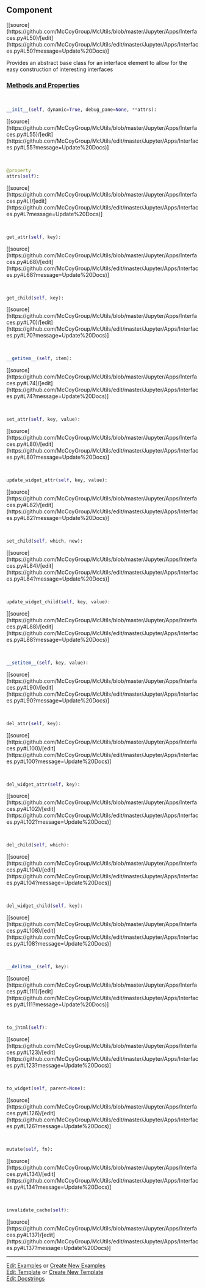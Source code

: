 ## <a id="McUtils.Jupyter.Apps.Interfaces.Component">Component</a> 
<div class="docs-source-link" markdown="1">
[[source](https://github.com/McCoyGroup/McUtils/blob/master/Jupyter/Apps/Interfaces.py#L50)/[edit](https://github.com/McCoyGroup/McUtils/edit/master/Jupyter/Apps/Interfaces.py#L50?message=Update%20Docs)]
</div>

Provides an abstract base class for an interface element
to allow for the easy construction of interesting interfaces

<div class="collapsible-section">
 <div class="collapsible-section collapsible-section-header" markdown="1">
 
### <a class="collapse-link" data-toggle="collapse" href="#methods">Methods and Properties</a> <a class="float-right" data-toggle="collapse" href="#methods"><i class="fa fa-chevron-down"></i></a>

 </div>
 <div class="collapsible-section collapsible-section-body collapse" id="methods" markdown="1">

<a id="McUtils.Jupyter.Apps.Interfaces.Component.__init__" class="docs-object-method">&nbsp;</a> 
```python
__init__(self, dynamic=True, debug_pane=None, **attrs): 
```
<div class="docs-source-link" markdown="1">
[[source](https://github.com/McCoyGroup/McUtils/blob/master/Jupyter/Apps/Interfaces.py#L55)/[edit](https://github.com/McCoyGroup/McUtils/edit/master/Jupyter/Apps/Interfaces.py#L55?message=Update%20Docs)]
</div>

<a id="McUtils.Jupyter.Apps.Interfaces.Component.attrs" class="docs-object-method">&nbsp;</a> 
```python
@property
attrs(self): 
```
<div class="docs-source-link" markdown="1">
[[source](https://github.com/McCoyGroup/McUtils/blob/master/Jupyter/Apps/Interfaces.py#L)/[edit](https://github.com/McCoyGroup/McUtils/edit/master/Jupyter/Apps/Interfaces.py#L?message=Update%20Docs)]
</div>

<a id="McUtils.Jupyter.Apps.Interfaces.Component.get_attr" class="docs-object-method">&nbsp;</a> 
```python
get_attr(self, key): 
```
<div class="docs-source-link" markdown="1">
[[source](https://github.com/McCoyGroup/McUtils/blob/master/Jupyter/Apps/Interfaces.py#L68)/[edit](https://github.com/McCoyGroup/McUtils/edit/master/Jupyter/Apps/Interfaces.py#L68?message=Update%20Docs)]
</div>

<a id="McUtils.Jupyter.Apps.Interfaces.Component.get_child" class="docs-object-method">&nbsp;</a> 
```python
get_child(self, key): 
```
<div class="docs-source-link" markdown="1">
[[source](https://github.com/McCoyGroup/McUtils/blob/master/Jupyter/Apps/Interfaces.py#L70)/[edit](https://github.com/McCoyGroup/McUtils/edit/master/Jupyter/Apps/Interfaces.py#L70?message=Update%20Docs)]
</div>

<a id="McUtils.Jupyter.Apps.Interfaces.Component.__getitem__" class="docs-object-method">&nbsp;</a> 
```python
__getitem__(self, item): 
```
<div class="docs-source-link" markdown="1">
[[source](https://github.com/McCoyGroup/McUtils/blob/master/Jupyter/Apps/Interfaces.py#L74)/[edit](https://github.com/McCoyGroup/McUtils/edit/master/Jupyter/Apps/Interfaces.py#L74?message=Update%20Docs)]
</div>

<a id="McUtils.Jupyter.Apps.Interfaces.Component.set_attr" class="docs-object-method">&nbsp;</a> 
```python
set_attr(self, key, value): 
```
<div class="docs-source-link" markdown="1">
[[source](https://github.com/McCoyGroup/McUtils/blob/master/Jupyter/Apps/Interfaces.py#L80)/[edit](https://github.com/McCoyGroup/McUtils/edit/master/Jupyter/Apps/Interfaces.py#L80?message=Update%20Docs)]
</div>

<a id="McUtils.Jupyter.Apps.Interfaces.Component.update_widget_attr" class="docs-object-method">&nbsp;</a> 
```python
update_widget_attr(self, key, value): 
```
<div class="docs-source-link" markdown="1">
[[source](https://github.com/McCoyGroup/McUtils/blob/master/Jupyter/Apps/Interfaces.py#L82)/[edit](https://github.com/McCoyGroup/McUtils/edit/master/Jupyter/Apps/Interfaces.py#L82?message=Update%20Docs)]
</div>

<a id="McUtils.Jupyter.Apps.Interfaces.Component.set_child" class="docs-object-method">&nbsp;</a> 
```python
set_child(self, which, new): 
```
<div class="docs-source-link" markdown="1">
[[source](https://github.com/McCoyGroup/McUtils/blob/master/Jupyter/Apps/Interfaces.py#L84)/[edit](https://github.com/McCoyGroup/McUtils/edit/master/Jupyter/Apps/Interfaces.py#L84?message=Update%20Docs)]
</div>

<a id="McUtils.Jupyter.Apps.Interfaces.Component.update_widget_child" class="docs-object-method">&nbsp;</a> 
```python
update_widget_child(self, key, value): 
```
<div class="docs-source-link" markdown="1">
[[source](https://github.com/McCoyGroup/McUtils/blob/master/Jupyter/Apps/Interfaces.py#L88)/[edit](https://github.com/McCoyGroup/McUtils/edit/master/Jupyter/Apps/Interfaces.py#L88?message=Update%20Docs)]
</div>

<a id="McUtils.Jupyter.Apps.Interfaces.Component.__setitem__" class="docs-object-method">&nbsp;</a> 
```python
__setitem__(self, key, value): 
```
<div class="docs-source-link" markdown="1">
[[source](https://github.com/McCoyGroup/McUtils/blob/master/Jupyter/Apps/Interfaces.py#L90)/[edit](https://github.com/McCoyGroup/McUtils/edit/master/Jupyter/Apps/Interfaces.py#L90?message=Update%20Docs)]
</div>

<a id="McUtils.Jupyter.Apps.Interfaces.Component.del_attr" class="docs-object-method">&nbsp;</a> 
```python
del_attr(self, key): 
```
<div class="docs-source-link" markdown="1">
[[source](https://github.com/McCoyGroup/McUtils/blob/master/Jupyter/Apps/Interfaces.py#L100)/[edit](https://github.com/McCoyGroup/McUtils/edit/master/Jupyter/Apps/Interfaces.py#L100?message=Update%20Docs)]
</div>

<a id="McUtils.Jupyter.Apps.Interfaces.Component.del_widget_attr" class="docs-object-method">&nbsp;</a> 
```python
del_widget_attr(self, key): 
```
<div class="docs-source-link" markdown="1">
[[source](https://github.com/McCoyGroup/McUtils/blob/master/Jupyter/Apps/Interfaces.py#L102)/[edit](https://github.com/McCoyGroup/McUtils/edit/master/Jupyter/Apps/Interfaces.py#L102?message=Update%20Docs)]
</div>

<a id="McUtils.Jupyter.Apps.Interfaces.Component.del_child" class="docs-object-method">&nbsp;</a> 
```python
del_child(self, which): 
```
<div class="docs-source-link" markdown="1">
[[source](https://github.com/McCoyGroup/McUtils/blob/master/Jupyter/Apps/Interfaces.py#L104)/[edit](https://github.com/McCoyGroup/McUtils/edit/master/Jupyter/Apps/Interfaces.py#L104?message=Update%20Docs)]
</div>

<a id="McUtils.Jupyter.Apps.Interfaces.Component.del_widget_child" class="docs-object-method">&nbsp;</a> 
```python
del_widget_child(self, key): 
```
<div class="docs-source-link" markdown="1">
[[source](https://github.com/McCoyGroup/McUtils/blob/master/Jupyter/Apps/Interfaces.py#L108)/[edit](https://github.com/McCoyGroup/McUtils/edit/master/Jupyter/Apps/Interfaces.py#L108?message=Update%20Docs)]
</div>

<a id="McUtils.Jupyter.Apps.Interfaces.Component.__delitem__" class="docs-object-method">&nbsp;</a> 
```python
__delitem__(self, key): 
```
<div class="docs-source-link" markdown="1">
[[source](https://github.com/McCoyGroup/McUtils/blob/master/Jupyter/Apps/Interfaces.py#L111)/[edit](https://github.com/McCoyGroup/McUtils/edit/master/Jupyter/Apps/Interfaces.py#L111?message=Update%20Docs)]
</div>

<a id="McUtils.Jupyter.Apps.Interfaces.Component.to_jhtml" class="docs-object-method">&nbsp;</a> 
```python
to_jhtml(self): 
```
<div class="docs-source-link" markdown="1">
[[source](https://github.com/McCoyGroup/McUtils/blob/master/Jupyter/Apps/Interfaces.py#L123)/[edit](https://github.com/McCoyGroup/McUtils/edit/master/Jupyter/Apps/Interfaces.py#L123?message=Update%20Docs)]
</div>

<a id="McUtils.Jupyter.Apps.Interfaces.Component.to_widget" class="docs-object-method">&nbsp;</a> 
```python
to_widget(self, parent=None): 
```
<div class="docs-source-link" markdown="1">
[[source](https://github.com/McCoyGroup/McUtils/blob/master/Jupyter/Apps/Interfaces.py#L126)/[edit](https://github.com/McCoyGroup/McUtils/edit/master/Jupyter/Apps/Interfaces.py#L126?message=Update%20Docs)]
</div>

<a id="McUtils.Jupyter.Apps.Interfaces.Component.mutate" class="docs-object-method">&nbsp;</a> 
```python
mutate(self, fn): 
```
<div class="docs-source-link" markdown="1">
[[source](https://github.com/McCoyGroup/McUtils/blob/master/Jupyter/Apps/Interfaces.py#L134)/[edit](https://github.com/McCoyGroup/McUtils/edit/master/Jupyter/Apps/Interfaces.py#L134?message=Update%20Docs)]
</div>

<a id="McUtils.Jupyter.Apps.Interfaces.Component.invalidate_cache" class="docs-object-method">&nbsp;</a> 
```python
invalidate_cache(self): 
```
<div class="docs-source-link" markdown="1">
[[source](https://github.com/McCoyGroup/McUtils/blob/master/Jupyter/Apps/Interfaces.py#L137)/[edit](https://github.com/McCoyGroup/McUtils/edit/master/Jupyter/Apps/Interfaces.py#L137?message=Update%20Docs)]
</div>

 </div>
</div>




___

[Edit Examples](https://github.com/McCoyGroup/McUtils/edit/gh-pages/ci/examples/McUtils/Jupyter/Apps/Interfaces/Component.md) or 
[Create New Examples](https://github.com/McCoyGroup/McUtils/new/gh-pages/?filename=ci/examples/McUtils/Jupyter/Apps/Interfaces/Component.md) <br/>
[Edit Template](https://github.com/McCoyGroup/McUtils/edit/gh-pages/ci/docs/McUtils/Jupyter/Apps/Interfaces/Component.md) or 
[Create New Template](https://github.com/McCoyGroup/McUtils/new/gh-pages/?filename=ci/docs/templates/McUtils/Jupyter/Apps/Interfaces/Component.md) <br/>
[Edit Docstrings](https://github.com/McCoyGroup/McUtils/edit/master/Jupyter/Apps/Interfaces.py#L50?message=Update%20Docs)